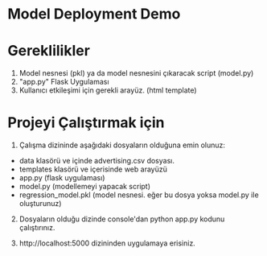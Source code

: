 # Model Deployment Demo

# Gereklilikler

1. Model nesnesi (pkl) ya da model nesnesini çıkaracak script (model.py)
2. "app.py" Flask Uygulaması
3. Kullanıcı etkileşimi için gerekli arayüz. (html template)


# Projeyi Çalıştırmak için

1. Çalışma dizininde aşağıdaki dosyaların olduğuna emin olunuz:

- data klasörü ve içinde advertising.csv dosyası.
- templates klasörü ve içerisinde web arayüzü
- app.py (flask uygulaması)
- model.py (modellemeyi yapacak script)
- regression_model.pkl (model nesnesi. eğer bu dosya yoksa model.py ile oluşturunuz)

2. Dosyaların olduğu dizinde console'dan python app.py kodunu çalıştırınız.

3. http://localhost:5000 dizininden uygulamaya erisiniz.

